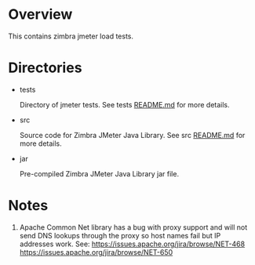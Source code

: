 # Overview

This contains zimbra jmeter load tests.

# Directories

* tests

  Directory of jmeter tests. See tests [README.md](tests/README.md) for more details.

* src

  Source code for Zimbra JMeter Java Library. See src [README.md](src/README.md) for more details.

* jar

  Pre-compiled Zimbra JMeter Java Library jar file.

# Notes

1. Apache Common Net library has a bug with proxy support and will not send DNS lookups through the proxy so host names fail but IP addresses work. See: https://issues.apache.org/jira/browse/NET-468 https://issues.apache.org/jira/browse/NET-650
